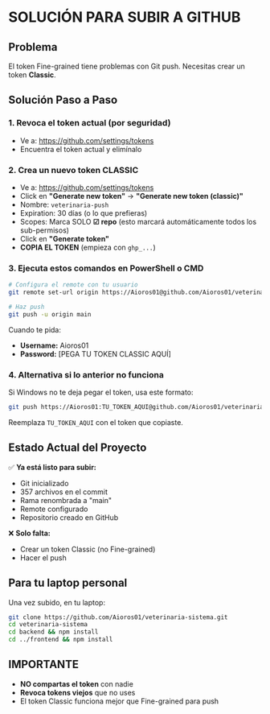 # SOLUCIÓN PARA SUBIR A GITHUB

## Problema
El token Fine-grained tiene problemas con Git push. Necesitas crear un token **Classic**.

## Solución Paso a Paso

### 1. Revoca el token actual (por seguridad)
- Ve a: https://github.com/settings/tokens
- Encuentra el token actual y elimínalo

### 2. Crea un nuevo token CLASSIC
- Ve a: https://github.com/settings/tokens
- Click en **"Generate new token"** → **"Generate new token (classic)"**
- Nombre: `veterinaria-push`
- Expiration: 30 días (o lo que prefieras)
- Scopes: Marca SOLO **☑ repo** (esto marcará automáticamente todos los sub-permisos)
- Click en **"Generate token"**
- **COPIA EL TOKEN** (empieza con `ghp_...`)

### 3. Ejecuta estos comandos en PowerShell o CMD

```bash
# Configura el remote con tu usuario
git remote set-url origin https://Aioros01@github.com/Aioros01/veterinaria-sistema.git

# Haz push
git push -u origin main
```

Cuando te pida:
- **Username:** Aioros01
- **Password:** [PEGA TU TOKEN CLASSIC AQUÍ]

### 4. Alternativa si lo anterior no funciona

Si Windows no te deja pegar el token, usa este formato:

```bash
git push https://Aioros01:TU_TOKEN_AQUI@github.com/Aioros01/veterinaria-sistema.git main
```

Reemplaza `TU_TOKEN_AQUI` con el token que copiaste.

## Estado Actual del Proyecto

✅ **Ya está listo para subir:**
- Git inicializado
- 357 archivos en el commit
- Rama renombrada a "main"
- Remote configurado
- Repositorio creado en GitHub

❌ **Solo falta:**
- Crear un token Classic (no Fine-grained)
- Hacer el push

## Para tu laptop personal

Una vez subido, en tu laptop:

```bash
git clone https://github.com/Aioros01/veterinaria-sistema.git
cd veterinaria-sistema
cd backend && npm install
cd ../frontend && npm install
```

## IMPORTANTE
- **NO compartas el token** con nadie
- **Revoca tokens viejos** que no uses
- El token Classic funciona mejor que Fine-grained para push